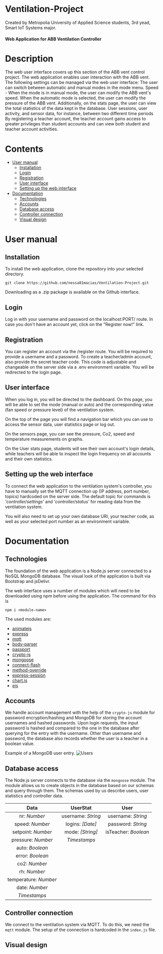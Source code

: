 # Ventilation-Project
Created by Metropolia University of Applied Science students, 3rd yead, Smart IoT Systems major.
#### Web Application for ABB Ventilation Controller

# Description
The web user interface covers up this section of the ABB vent control project. The web application enables user interaction with the ABB vent. The following settings can be managed via the web user interface: The user can switch between automatic and manual modes in the mode menu. Speed - When the mode is in manual mode, the user can modify the ABB vent's speed. When the automatic mode is selected, the user can modify the pressure of the ABB vent. Additionally, on the stats page, the user can view the total statistics of the data kept in the database. User sessions, user activity, and sensor data, for instance, between two different time periods By registering a teacher account, the teacher account gains access to greater privileges than student accounts and can view both student and teacher account activities.

# Contents
- [User manual](#user-manual)
  * [Installation](#installation)
  * [Login](#login)
  * [Registration](#registration)
  * [User interface](#user-interface)
  * [Setting up the web interface](#setting-up-the-web-interface)
- [Documentation](#documentation)
  * [Technologies](#technologies)
  * [Accounts](#accounts)
  * [Database access](#database-access)
  * [Controller connection](#controller-connection)
  * [Visual design](#visual-design)
# User manual

## Installation
To install the web application, clone the repository into your selected directory.
```
git clone https://github.com/nessa01macias/Ventilation-Project.git
```
Downloading as a .zip package is available on the Github interface.
## Login
Log in with your username and password on the localhost:PORT/ route. In case you don't have an account yet, click on the "Register now!" link.
## Registration
You can register an account via the /register route. You will be required to provide a username and a password. To create a teacher/admin account, also provide the secret teacher code. This code is adjustable and changeable on the server side via a .env environment variable. You will be redirected to the login page.
## User interface
When you log in, you will be directed to the dashboard. On this page, you will be able to set the mode (manual or auto) and the corresponding value (fan speed or pressure level) of the ventilation system.

On the top of the page you will find a navigation bar which you can use to access the sensor data, user statistics page or log out.

On the sensors page, you can see the pressure, Co2, speed and temperature measurements on graphs.

On the User stats page, students will see their own account's login details, while teachers will be able to inspect the login frequency on all accounts and their own statistics.
## Setting up the web interface
To connect the web application to the ventilation system's controller, you have to manually set the MQTT connection up (IP address, port number, topics) hardcoded on the server side. The default topic for commands is <em>'controller/settings'</em> and <em>'controller/status'</em> for reading data from the ventilation system.

You will also need to set up your own database URI, your teacher code, as well as your selected port number as an environment variable.
# Documentation

## Technologies
The foundation of the web application is a Node.js server connected to a NoSQL MongoDB database. The visual look of the application is built via Bootstrap and jsDelivr.

The web interface uses a number of modules which will need to be downloaded using npm before using the application. The command for this is

```
npm i <module-name>
```

The used modules are:
- [animatejs](https://www.npmjs.com/package/animejs)
- [express](https://www.npmjs.com/package/express)
- [mqtt](https://www.npmjs.com/package/mqtt)
- [body-parser](https://www.npmjs.com/package/body-parser)
- [passport](https://www.npmjs.com/package/passport)
- [crypto-js](https://www.npmjs.com/package/crypto-js)
- [mongoose](https://www.npmjs.com/package/mongoose)
- [connect-flash](https://www.npmjs.com/package/connect-flash)
- [method-override](https://www.npmjs.com/package/method-override)
- [express-session](https://www.npmjs.com/package/express-session)
- [chart.js](https://www.npmjs.com/package/chartjs)
- [ejs](https://www.npmjs.com/package/ejs)
## Accounts
We handle account management with the help of the `crypto-js` module for password encryption/hashing and MongoDB for storing the account usernames and hashed passwords. Upon login requests, the input password is hashed and compared to the one in the database after querying for the entry with the username. Other than username and password, the database also records whether the user is a teacher in a boolean value.

Example of a MongoDB user entry.
![Users](https://user-images.githubusercontent.com/70892020/198275946-a433216a-2759-4ee4-b2b7-b15675ec9936.png)

## Database access

The Node.js server connects to the database via the `mongoose` module. The module allows us to create objects in the database based on our schemas and query through them. The schemas used by us describe users, user statistics and controller data.

| Data        | UserStat           | User  |
| :-------------: |:-------------:| :-----:|
| nr: <em>Number</em>| username: <em>String</em> | username:  <em>String</em> |
| speed: <em>Number</em>| logins: <em>[Date]</em>|password:  <em>String</em> |
| setpoint: <em>Number</em> | mode: <em>[String]</em>|isTeacher: <em>Boolean</em> |
| pressure: <em>Number</em> | <em>Timestamps</em>||
| auto: <em>Boolean</em> |||
| error: <em>Boolean</em> |||
| co2: <em>Number</em> |||
| rh: <em>Number</em> |||
| temperature: <em>Number</em> |||
| date: <em>Number</em> |||
| <em>Timestamps</em> |||


## Controller connection

We connect to the ventilation system via MQTT. To do this, we need the `mqtt` module. The setup of the connection is hardcoded in the `index.js` file.

## Visual design
